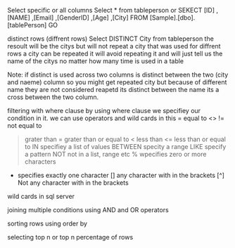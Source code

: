 Select specific or all columns
Select * from tableperson
or 
SEKECT [ID]
,[NAME]
,[Email]
,[GenderID]
,[Age]
,[City]
FROM [Sample].[dbo].[tablePerson]
GO

distinct rows (diffrent rows)
Select DISTINCT City from tableperson
the resoult will be the citys but will not repeat a city that was used for diffrent rows a city can be repeated it will avoid repeating it and will
just tell us the name of the citys no matter how many time is used in a table

Note: if distinct is used across two columns is distinct between the two (city and naeme) column so you might get repeated city but because of different name they are not considered reapetd its distinct between the name its a cross between the two column.


filtering with where clause
by using where clause we specifiey our condition in it.
 we can use operators and wild cards in this
 = equal to
 <> != not equal to
 > grater than
 >= grater than or equal to
 < less than
 <= less than or equal to
 IN specifiey a list of values
 BETWEEN specity a range
 LIKE specify a pattern
 NOT not in a list, range etc
 % wpecifies zero or more characters
 - specifies exactly one character
 [] any character with in the brackets
 [^] Not any character with in the brackets


wild cards in sql server

joining multiple conditions using AND and OR operators

sorting rows using order by 

selecting top n or top n percentage of rows
